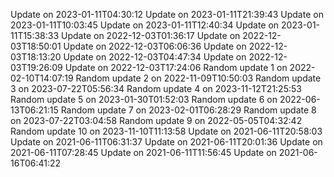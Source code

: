 Update on 2023-01-11T04:30:12
Update on 2023-01-11T21:39:43
Update on 2023-01-11T10:03:45
Update on 2023-01-11T12:40:34
Update on 2023-01-11T15:38:33
Update on 2022-12-03T01:36:17
Update on 2022-12-03T18:50:01
Update on 2022-12-03T06:06:36
Update on 2022-12-03T18:13:20
Update on 2022-12-03T04:47:34
Update on 2022-12-03T19:26:09
Update on 2022-12-03T17:24:06
Random update 1 on 2022-02-10T14:07:19
Random update 2 on 2022-11-09T10:50:03
Random update 3 on 2023-07-22T05:56:34
Random update 4 on 2023-11-12T21:25:53
Random update 5 on 2023-01-30T01:52:03
Random update 6 on 2022-06-13T06:21:15
Random update 7 on 2023-02-01T06:28:29
Random update 8 on 2023-07-22T03:04:58
Random update 9 on 2022-05-05T04:32:42
Random update 10 on 2023-11-10T11:13:58
Update on 2021-06-11T20:58:03
Update on 2021-06-11T06:31:37
Update on 2021-06-11T20:01:36
Update on 2021-06-11T07:28:45
Update on 2021-06-11T11:56:45
Update on 2021-06-16T06:41:22
